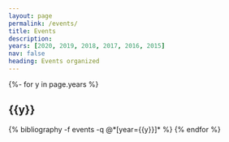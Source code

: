 ```yaml
---
layout: page
permalink: /events/
title: Events
description:  
years: [2020, 2019, 2018, 2017, 2016, 2015]
nav: false
heading: Events organized
---
```



<div class="publications">


 


{%- for y in page.years %}
  <h2 class="year">{{y}}</h2>
  {% bibliography -f events -q @*[year={{y}}]* %}
{% endfor %}

</div>

